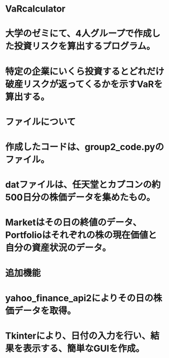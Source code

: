 # VaRcalculator
# 大学のゼミにて、4人グループで作成した投資リスクを算出するプログラム。
# 特定の企業にいくら投資するとどれだけ破産リスクが返ってくるかを示すVaRを算出する。

# ファイルについて
# 作成したコードは、group2_code.pyのファイル。
# datファイルは、任天堂とカプコンの約500日分の株価データを集めたもの。
# Marketはその日の終値のデータ、Portfolioはそれぞれの株の現在価値と自分の資産状況のデータ。

# 追加機能
# yahoo_finance_api2によりその日の株価データを取得。
# Tkinterにより、日付の入力を行い、結果を表示する、簡単なGUIを作成。
